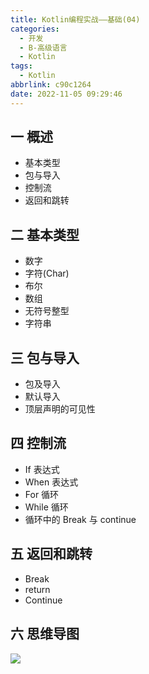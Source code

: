 ```yaml
---
title: Kotlin编程实战——基础(04)
categories:
  - 开发
  - B-高级语言
  - Kotlin
tags:
  - Kotlin
abbrlink: c90c1264
date: 2022-11-05 09:29:46
---
```

## 一 概述

* 基本类型
* 包与导入
* 控制流
* 返回和跳转

<!--more-->

## 二 基本类型

* 数字
* 字符(Char)
* 布尔
* 数组
* 无符号整型
* 字符串

## 三 包与导入

* 包及导入
* 默认导入
* 顶层声明的可见性

## 四 控制流

* If 表达式
* When 表达式
* For 循环
* While 循环
* 循环中的 Break 与 continue

## 五 返回和跳转

* Break 
* return
*  Continue 

## 六 思维导图

![][1]

[1]:https://raw.githubusercontent.com/PGzxc/CDN/master/blog-kotlin/kotlin-learn-struct-4.png